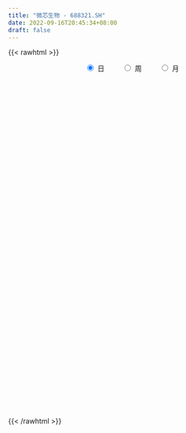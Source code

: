 ```yaml
---
title: "微芯生物 - 688321.SH"
date: 2022-09-16T20:45:34+08:00
draft: false
---
```

{{< rawhtml >}}
    <div style="text-align: center">
        <label style="padding: 1rem;"><input style="margin-right: .5rem" type="radio" name="period" value="D" checked onclick="period_change(this)">日</label>
        <label style="padding: 1rem;"><input style="margin-right: .5rem" type="radio" name="period" value="W" onclick="period_change(this)">周</label>
        <label style="padding: 1rem;"><input style="margin-right: .5rem" type="radio" name="period" value="M" onclick="period_change(this)">月</label>
    </div>
    <div id="chart" style="height: 700px;"></div> 
    <script type="text/javascript">
        const D_v = [37737.52,35142.45,75189.32,47824.73,39263.77,34381.59,24329.96,30877.88,19678.57,25408.92,20746.71,46676.56,45336.86,27164.24,36650.03,58307.64,49378.04,38213.57,32304.53,50487.71,32519.54,29333.0,18103.39,27048.58,23025.45,37144.09,40769.42,51865.02,43739.43,30828.81,24966.93,19982.54,26697.05,17510.74,17939.61,27834.41,21286.23,21507.97,23720.52,30908.76,26227.57,27747.07,35239.26,17135.0,18938.33,22638.42,27376.9,31116.25,18102.84,18566.16,16928.57,25388.71,20671.92,14403.06,13965.92,25980.58,25229.7,14902.32,25367.09,10787.82,20049.4,23592.69,16490.25,16543.99,15036.89,12116.61,22779.39,94225.87,42655.96,29349.34,61965.21,27150.41,19718.81,15941.03,23032.55,26032.39,27982.43,22923.88,22233.47,32323.79,23765.07,20018.78,20082.15,17809.24,22101.4,30529.05,66858.25,31857.93,29778.25,26042.19,35697.83,23675.08,27210.37,33188.68,23419.16,18765.26,28681.83,20227.73,20967.39,25415.37,44202.69,24477.81,27625.74,29958.87,44482.11,27341.88,18786.48,24293.88,34011.27,20061.66,15575.26,17304.95,28699.39,26978.54,22146.75,29535.56,28415.89,25569.27,30535.02,19543.28,13906.34,18462.78,10831.0,60507.1,30326.5,37628.64,39814.21,19726.78,16895.96,20883.06,16683.98,28286.36,23548.49,19058.42,17871.05,24148.08,20948.25,23746.0,21576.68,32247.57,18053.08,34193.62,13327.11,19102.76,17552.9,16410.75,11848.3,20058.56,32094.65,28857.02,11877.27,10750.38,20720.96,22327.92,22849.95,25785.51,17880.08,22167.18,19173.48,26732.27,21472.97,16163.91,18676.4,27402.53,16171.85,36056.5,29245.68,16584.01,23091.34,19469.43,17755.19,20549.92,26167.07,26551.79,45334.26,52165.77,36645.05,17936.81,54563.62,34405.16,27782.51,47844.15,64368.44,150708.21,84060.13,63785.47,68997.16,64167.37,40760.97,41802.7,45341.3,38170.8,61561.77,56935.33,51200.87,61903.22,38515.7,75505.87,40600.65,79520.01,64587.42,61189.9,74965.46,53915.69,58767.09,64365.35,107371.14,42396.45,50797.71,27695.51,31298.76,24213.23,22266.54,38687.15,29095.01,31512.64,14501.56,28084.39,24990.95,29988.07,59223.51,33925.37,34251.3,23520.34,26464.45,29755.66,64753.93,38825.33,28200.21,23122.25,22857.6,20325.01,18655.27,21388.83,26853.54,24863.93,23861.36,15286.35,16907.23,28037.45,14523.69,15763.44,21580.03,39989.66,15586.72,25315.59,16177.87,19679.13,16541.66,17648.35,29866.92,20920.09,16794.01,14627.49,16121.24,23894.27,17910.77,14135.6,11681.6,20097.51,23367.2,14252.01,14503.21,21650.44,14092.09,17730.26,11727.23,25646.14,30543.07,21364.96,18067.33,14080.69,20198.19,24131.06,66816.55,40055.75,27323.27,17048.71,19910.11,16727.44,25532.14,15976.73,15260.36,16916.22,20716.01,15927.28,20087.99,12767.97,16847.91,15341.42,31908.64,17829.73,16851.65,26855.14,19990.47,13607.24,17787.78,14819.21,24127.66,19516.64,20471.19,28459.19,19621.07,24427.44,18618.45,18074.34,34096.54,19983.06,18683.81,15736.5,13951.53,18707.13,35427.92,29475.34,16308.6,29107.24,18675.51,21544.92,20302.86,15426.49,11804.44,27640.31,19066.56,16549.58,17747.88,18017.74,10748.01,23133.47,21990.01,22976.62,17963.31,18719.21,17293.79,15483.2,21438.67,15571.3,37526.67,21289.44,21376.59,24684.69,26217.26,28688.29,16665.13,22384.97,23351.61,29482.12,21004.11,13950.67,10407.21,8916.25,11186.17,12071.2,15960.35,13609.14,14846.03,10865.01,15768.11,10707.86,12632.37,16031.99,21814.03,17261.38,23264.54,16840.35,23117.58,26668.15,27498.79,38924.58,33073.92,46717.5,38503.07,67384.25,41552.4,41280.21,44567.84,64022.39,25780.43,21748.32,31304.57,20204.54,19724.7,27232.28,20644.94,12756.41,47530.31,25304.8,31407.78,27547.9,37376.89,23201.99,25466.85,22281.59,16850.53,15058.17,18690.62,26881.4,12326.68,13665.18,19726.32,18966.56,24345.63,27856.88,29439.17,19699.34,22030.2,31138.91,23324.85,22955.96,23262.5,38177.87,25984.24,15085.27,18107.77,22967.24,18259.66,15923.75,21927.57,25352.18,30556.18,16697.76,16475.81,12810.03,16558.79,33162.41,58384.46,50545.37,58111.79,30125.35,58402.29,31015.83,29703.93,25029.6,29767.02,24454.58,22172.5,42129.07,30212.39,22256.16,26309.66,30409.32,20609.81,23730.94,20592.4,25514.99,20072.47,30030.73,61870.6,34520.81,21786.52,28694.22,22017.53,20887.01,20463.93,14646.87,13293.19,15538.69,16547.71,21996.08,17959.38,12397.51,18108.09,12961.96,8863.27,13895.72,16360.75,13700.27,14458.33,27737.45,23152.8,17784.33,46120.22,23818.36,22993.1,25306.28,66011.28,50905.22,31208.71,23567.61,17189.31,13071.0,25618.13,19102.1,47903.07,27447.83,29650.61,21719.98,19475.16,13999.88,43630.53,32522.46,27745.33,23163.15,13557.46,14921.81,16017.07,11956.63,18570.1,15405.26,20946.42,16683.91]
const D_histogram = [0.0,0.014039886,0.152259855,0.1641623395,0.1112096041,0.0884141743,0.0874287497,0.0036011312,-0.0530975283,-0.1407531555,-0.2294944431,-0.108248295,-0.0095522741,0.057732371,0.1361317566,0.2962114523,0.3299413834,0.267917662,0.2340338232,0.2534918925,0.1892758814,0.1042674379,0.0059781006,-0.0118954398,-0.0281796219,0.0059516704,0.0711559748,0.0648257455,-0.0148748023,-0.1203960912,-0.194175655,-0.2163083126,-0.2631287,-0.3076906897,-0.35673433,-0.4556189182,-0.4550762612,-0.3682314104,-0.2992921934,-0.2751401197,-0.3020349336,-0.356273972,-0.2280762921,-0.1480845901,-0.0759980015,-0.065440529,0.0031502465,0.0655835753,0.0575557122,0.0273517974,0.0224217835,0.0399220633,0.0066551686,-0.0088396225,-0.0308699161,-0.0602385492,-0.1027406895,-0.132505336,-0.2002872975,-0.2125831946,-0.1513199884,-0.0512852275,0.0341003329,0.0770323357,0.1202852578,0.1267362432,0.1618239432,-0.1625954669,-0.3484398647,-0.438806224,-0.3416997786,-0.2673323125,-0.1843411169,-0.1809235528,-0.1882192173,-0.2301362342,-0.2265755174,-0.1973713684,-0.2004005647,-0.2868351123,-0.3259115787,-0.3382572357,-0.2947779812,-0.2651412206,-0.180674124,-0.1054234986,0.0860667383,0.1538317354,0.1529087149,0.2069124545,0.1535563321,0.0966211156,0.0427597177,0.0886392944,0.1523078134,0.1825980427,0.2473992623,0.2858362541,0.3101876625,0.3058580327,0.3839134466,0.3835567787,0.4014823309,0.4098667788,0.2398660124,0.2025472237,0.1630935717,0.0614570207,-0.1154481652,-0.2317142792,-0.2574012941,-0.230125449,-0.0703651194,0.087000021,0.2056983231,0.3036806372,0.2922289442,0.2772144206,0.1797117857,0.1251917565,0.1225212668,0.0743522549,0.0727734228,0.2624101786,0.3686286576,0.4276410289,0.3630144141,0.2477044408,0.2031101403,0.1077109823,0.0707394797,0.1213057784,0.1446779227,0.121370569,0.0563488828,0.0750370735,0.0805864623,0.0774261236,0.1000665522,0.1700104898,0.2093897411,0.1064546877,0.0630629225,0.0055158341,-0.0444976855,-0.0653680938,-0.0858744154,-0.0761638852,-0.1531486123,-0.2590276946,-0.3085915659,-0.3189184145,-0.2855150817,-0.2277173594,-0.1507587782,-0.1401478949,-0.1075416139,-0.0447442641,-0.0479003064,-0.0321314338,-0.0722627345,-0.0896413629,-0.0846237867,-0.1077585166,-0.0998551309,-0.0197157133,0.0479369075,0.0670930808,0.1134077542,0.1204516408,0.1303173451,0.1111432122,0.1332315443,0.1356866337,0.1687940411,0.1673011592,0.0697899424,0.0242626023,0.0902302648,0.1203087857,0.1068964151,0.1368836865,0.1526220933,0.3426897462,0.4449312953,0.4289536638,0.4657355928,0.3692232978,0.2278441034,0.1430927837,0.0117975394,-0.0435355081,0.0085406745,0.0951951943,0.136221893,0.0976873685,0.0621369358,0.1412215988,0.1287837148,0.2424964569,0.3209124073,0.4093771394,0.4781480802,0.4277721893,0.4058532663,0.2947809486,-0.0386897763,-0.2138267018,-0.4198154318,-0.4974547373,-0.4843379162,-0.4771001019,-0.4498647865,-0.3773126273,-0.3775792827,-0.4009147966,-0.3765837681,-0.277482895,-0.2279777596,-0.2218446316,-0.3524784993,-0.4348248828,-0.4343727482,-0.4084993802,-0.403493816,-0.3617709417,-0.1688471441,-0.0880786657,-0.0548368177,-0.0791665915,-0.0500569228,-0.0022660434,0.0055941439,0.0167197013,0.0567121973,0.0404582398,0.0152370071,-0.0041065032,-0.0276770656,-0.0940798543,-0.1230069012,-0.1368589442,-0.1255461278,-0.2161918581,-0.265304954,-0.329241114,-0.3217848406,-0.2558369211,-0.1899249276,-0.1104651976,0.0284555444,0.1149731995,0.1536373432,0.1599308241,0.1675767537,0.2218745129,0.2446247625,0.2050081845,0.1770503996,0.173416596,0.1995018938,0.2111217537,0.2138609892,0.2065739339,0.1622812908,0.1024898735,0.0314176582,0.0622281183,0.1270599277,0.1552824597,0.1631928504,0.1326964703,0.1438795393,0.1030529408,0.2204332945,0.184621011,0.0989194653,0.0187624645,-0.0639709503,-0.1266056172,-0.234335763,-0.278633721,-0.288512674,-0.278833895,-0.2848483392,-0.2422985802,-0.2405492542,-0.2217966332,-0.2279639155,-0.2087025071,-0.1268118564,-0.0530662347,0.0003421424,0.0573482926,0.1102995091,0.1149241518,0.1104522732,0.1232359104,0.0980207038,0.057106915,0.0466587673,0.0761689102,0.0556132472,0.0020754086,-0.0310426089,-0.0246661355,0.0329900922,0.0673593663,0.062841427,0.0314906386,0.0097821157,0.0092727653,-0.0245306825,-0.0748215761,-0.0943490177,-0.1444099535,-0.158324791,-0.1855079064,-0.1840598124,-0.1477300404,-0.1147174039,-0.0941874696,-0.0638358693,-0.0147339393,0.0308163787,0.0538136096,0.0658140339,0.0969462061,0.1043934655,0.0880708526,0.0913280332,0.1000967807,0.0822761333,0.0651290246,0.0670234604,0.0595408688,0.0962152601,0.1137522018,0.0823776894,0.0198888436,0.0030317082,0.0079942942,-0.0042777874,-0.1268928842,-0.2723849931,-0.448218925,-0.5243414083,-0.525761198,-0.4612170967,-0.3691475874,-0.2848705885,-0.2443461611,-0.2213252615,-0.1812596339,-0.1117762275,-0.0776579562,-0.0105196835,0.0629703608,0.0745424469,0.1211956977,0.1156394894,0.1284412346,0.1792271526,0.1805506074,0.1931488942,0.1676791908,0.1186640211,-0.0168384837,-0.168137276,-0.290389845,-0.3261013078,-0.246881103,-0.209618676,-0.290113072,-0.3036026637,-0.1613767352,-0.0607418075,0.0195366831,0.0866323541,0.1449414536,0.1522366321,0.1727765877,0.1293099749,0.1051450506,0.203871551,0.2437959105,0.2984606804,0.3371205785,0.3291305895,0.2896555183,0.2401516688,0.2585236548,0.2132256133,0.1847922369,0.1067336942,0.1290550764,0.1222073019,0.0792883557,-0.0301188522,-0.1134925269,-0.2531390024,-0.3678282409,-0.358554127,-0.365063098,-0.276906722,-0.2418961453,-0.2319076586,-0.1865434505,-0.1375519146,-0.0559945401,0.0252341291,0.0719468154,0.0861165186,0.0846934238,0.096352992,0.0930455156,0.1186088978,0.1466176805,0.0869265553,0.0524171842,0.0494207039,0.0394169147,0.0318374225,0.0892816855,0.1880958241,0.3085074438,0.4099135536,0.4382740355,0.4879265679,0.4495685684,0.4470163104,0.4200726327,0.3687232376,0.3147772398,0.2696105354,0.2840302227,0.268662046,0.2348167034,0.1663785528,0.1681732837,0.1713915822,0.1564356782,0.1292396476,0.0872065439,0.0538329498,0.0460208936,0.1138853716,0.0913482052,0.071196348,0.0100376678,-0.0296059454,-0.063829496,-0.143770452,-0.2089190981,-0.2200615376,-0.251151454,-0.2472313115,-0.2025024299,-0.1391840524,-0.1061449391,-0.1063378541,-0.1156203025,-0.1151717085,-0.0822196599,-0.041284084,-0.0446214748,-0.0486282319,-0.1210185605,-0.1441313646,-0.1131198492,0.0097983164,0.0900439184,0.1174333432,0.1616823945,0.2674174555,0.3334244909,0.3237237353,0.2912303895,0.2505960849,0.1974836703,0.1101664046,0.0880612111,-0.0396310408,-0.1865139213,-0.2951805115,-0.352464784,-0.3877772265,-0.403392309,-0.4227924328,-0.4317353281,-0.428841962,-0.4260004102,-0.3872696373,-0.3393172173,-0.3185958753,-0.27126836,-0.2231672078,-0.1753177004,-0.1731306962,-0.176309752]
const D_fast = [0.0,0.0175498575,0.1938347903,0.2467778597,0.2216275253,0.2209356391,0.2418074019,0.1588800662,0.0889070246,-0.0339368914,-0.1800517898,-0.0858677155,0.0104402369,0.0921579748,0.2045902995,0.4387228583,0.5549381353,0.5598938294,0.5845184463,0.6673494888,0.650452448,0.591510864,0.4947160519,0.4738686515,0.4505395639,0.4861587738,0.5691520719,0.579028279,0.4956090307,0.3599887189,0.2376652414,0.1614555056,0.0488529433,-0.0726317189,-0.2108589417,-0.4236482594,-0.5368746677,-0.5420876695,-0.5479715009,-0.5926044571,-0.6950080045,-0.8383155358,-0.7671369289,-0.7241663745,-0.6710792862,-0.676881946,-0.6075036089,-0.5286743862,-0.5223133213,-0.5456792868,-0.5450038547,-0.5175230592,-0.5491261617,-0.5668308585,-0.596578631,-0.6410069015,-0.7091942142,-0.7720851947,-0.8899389806,-0.9553806763,-0.9319474672,-0.8447340132,-0.7508233696,-0.6886332828,-0.6153090463,-0.5771740001,-0.5016303143,-0.8666985911,-1.1396529551,-1.3397208704,-1.3280393696,-1.3205049816,-1.2835990653,-1.3254123893,-1.3797628582,-1.4792139337,-1.5322970961,-1.5524357893,-1.6055651268,-1.7637084524,-1.8842628135,-1.9811727795,-2.0113880202,-2.0480365648,-2.0087379992,-1.9598432485,-1.7468363269,-1.6406133961,-1.6033092378,-1.4975773845,-1.5125444239,-1.5453243616,-1.58849583,-1.5204564297,-1.4187109574,-1.3427712174,-1.2161201822,-1.1062241269,-1.0043258029,-0.9321909245,-0.7581571489,-0.6626246221,-0.5443284872,-0.4334773447,-0.5435116079,-0.5301935908,-0.5288738498,-0.6151461456,-0.8209133728,-0.9951080566,-1.0851453951,-1.1154009122,-0.9732318625,-0.7941167169,-0.6239938339,-0.4500913606,-0.3884858175,-0.334196736,-0.3867714244,-0.4099935145,-0.3820336875,-0.4116146357,-0.3950001121,-0.1397608117,0.0586148318,0.2245374604,0.250664449,0.197280586,0.2034638205,0.1349924081,0.1157057754,0.1965985187,0.2561401437,0.2631754322,0.2122409667,0.2496884258,0.2753844302,0.2915806224,0.339237689,0.4516842491,0.5434109357,0.4670895541,0.4394635196,0.3832953897,0.3221574487,0.2849450169,0.2429700915,0.2336396504,0.1183677703,-0.0522682358,-0.1789799985,-0.2690364508,-0.3070118883,-0.3061435059,-0.2668746193,-0.2913007096,-0.2855798322,-0.2339685483,-0.2490996673,-0.2413636531,-0.2995606374,-0.3393496065,-0.3554879771,-0.405562336,-0.4226227331,-0.3474122438,-0.2677753962,-0.2318459526,-0.1571793407,-0.1200225439,-0.0775775033,-0.0689658332,-0.013569615,0.0228071328,0.0981130505,0.1384454584,0.0583817272,0.0189200377,0.1074452663,0.1676009837,0.1809127169,0.2451209099,0.29901484,0.5747549295,0.7882293024,0.8794900868,1.0327059141,1.0284994435,0.944081275,0.8951031512,0.7667572917,0.7005403672,0.7547517185,0.8652050368,0.9402872088,0.9261745264,0.9061583276,1.0205483904,1.0403064351,1.2146432914,1.3732873436,1.5640963606,1.7524043214,1.8089714779,1.8885158714,1.8511387909,1.5079956219,1.2794020209,0.968459433,0.7664564432,0.6584887852,0.5464515741,0.4612206928,0.4394446952,0.3447832191,0.221219006,0.1514040926,0.1811342419,0.1736449374,0.1243169075,-0.094436585,-0.2854891892,-0.3936302417,-0.4698817188,-0.5657496086,-0.6144694697,-0.4637574581,-0.4050086461,-0.3854760026,-0.4295974243,-0.4130019863,-0.3657776176,-0.3565188944,-0.3412134116,-0.2870428663,-0.2931822639,-0.3145942448,-0.3349643809,-0.3654542097,-0.455376962,-0.5150557342,-0.5631225132,-0.5831962288,-0.7278899236,-0.8433292579,-0.9895756965,-1.0625656333,-1.060576944,-1.0421461825,-0.9903027518,-0.8442681238,-0.7290071688,-0.6519336893,-0.6056575023,-0.5561173843,-0.4463509969,-0.3624445567,-0.3508090886,-0.3345042735,-0.2947839282,-0.218823157,-0.1544228586,-0.0982183758,-0.0538619477,-0.0575842681,-0.0917532169,-0.1549710177,-0.108603528,-0.0120067367,0.0550364102,0.1037450135,0.106422751,0.1535757049,0.1385123416,0.3110010189,0.3213439881,0.2603723088,0.1849059241,0.0861797717,-0.0081062996,-0.1744203861,-0.2883767743,-0.3703838959,-0.4304135906,-0.5076401196,-0.5256650056,-0.5840529932,-0.6207495306,-0.6839077917,-0.71682201,-0.6666343234,-0.6061552604,-0.5526613477,-0.4813181244,-0.4007920306,-0.36743635,-0.3442951603,-0.3007025454,-0.301412576,-0.3280496362,-0.326833092,-0.2782807216,-0.2849330727,-0.3379520593,-0.378830729,-0.3786207895,-0.3127170387,-0.261507923,-0.2503155056,-0.2737936344,-0.2930566283,-0.2912477873,-0.3311839058,-0.4001801934,-0.4432948895,-0.5294583136,-0.5829543489,-0.6565144409,-0.7010813,-0.701684038,-0.6973507526,-0.7003676856,-0.6859750527,-0.6405566075,-0.5873021948,-0.5508515615,-0.5223976288,-0.4670289051,-0.4334832793,-0.427788179,-0.4016989901,-0.3679060474,-0.3651576615,-0.3660225141,-0.3473722132,-0.3399695876,-0.2792413813,-0.2332663891,-0.2440464792,-0.301563114,-0.3176623224,-0.3107011629,-0.3240426913,-0.4783810091,-0.6919693663,-0.9798580294,-1.1870658649,-1.319925954,-1.3706861269,-1.3709035145,-1.3578441628,-1.3784062756,-1.4107166914,-1.4159659722,-1.3744266227,-1.3597228404,-1.2952144886,-1.2059818541,-1.1757741563,-1.0988219811,-1.075468317,-1.0305562631,-0.934963557,-0.8885024503,-0.82761694,-0.8111668457,-0.8305160101,-0.9702281359,-1.1635612471,-1.3584112773,-1.4756480671,-1.4581481381,-1.4732903801,-1.6263130441,-1.7157033017,-1.613821557,-1.5283720812,-1.4432094198,-1.3544556603,-1.2599111973,-1.2145568608,-1.1508227584,-1.1619618774,-1.159840539,-1.0101461509,-0.9092728138,-0.7799928738,-0.657052831,-0.5827601726,-0.5498213643,-0.5392872966,-0.4562843969,-0.448276035,-0.4305113522,-0.4818864714,-0.4273013201,-0.4035972691,-0.4266941264,-0.5436310473,-0.6553778538,-0.8583090799,-1.0649553786,-1.1453197964,-1.243094542,-1.2241648465,-1.2496283061,-1.297616734,-1.2988883885,-1.2842848313,-1.2167260919,-1.1291888904,-1.0644895002,-1.0287906674,-1.0090404062,-0.9732925901,-0.9533386875,-0.8981230808,-0.8334598781,-0.8714193645,-0.8928244394,-0.8834657439,-0.8836153044,-0.8832354409,-0.8034707565,-0.6576326619,-0.4600941813,-0.256209683,-0.1182806923,0.0533534821,0.1273876247,0.2365894443,0.3146639248,0.3554953391,0.3802436513,0.4024795807,0.4879068237,0.5397041585,0.5645629917,0.5377194793,0.5815575311,0.6276237252,0.6517767408,0.656890622,0.6366591544,0.6167437976,0.6204369649,0.7167727858,0.7170726707,0.7147199005,0.6560706372,0.6090255377,0.5588446131,0.4429610441,0.3255826235,0.2594247996,0.1655470197,0.1076593343,0.1017626084,0.1302849728,0.1367878513,0.1100104729,0.0718229488,0.0434786156,0.0558757493,0.0864903042,0.0719975447,0.0558337296,-0.0468112391,-0.1059568843,-0.1032253313,0.0221424134,0.1248989951,0.1816467557,0.2663164056,0.4389058305,0.5882689886,0.6594991668,0.6998134184,0.721828135,0.718086638,0.6583109734,0.6582210827,0.5206210706,0.3271097098,0.1446479917,-0.0007524768,-0.1330092259,-0.2494723857,-0.3745706176,-0.491447345,-0.5957644694,-0.6994230201,-0.7575096566,-0.7943865409,-0.8533141677,-0.8738037424,-0.8814943921,-0.8774743098,-0.9185699797,-0.9658264734]
const D_slow = [0.0,0.0035099715,0.0415749353,0.0826155201,0.1104179212,0.1325214648,0.1543786522,0.155278935,0.1420045529,0.106816264,0.0494426533,0.0223805795,0.019992511,0.0344256037,0.0684585429,0.142511406,0.2249967518,0.2919761673,0.3504846231,0.4138575963,0.4611765666,0.4872434261,0.4887379513,0.4857640913,0.4787191858,0.4802071034,0.4979960971,0.5142025335,0.5104838329,0.4803848101,0.4318408964,0.3777638182,0.3119816432,0.2350589708,0.1458753883,0.0319706588,-0.0817984065,-0.1738562591,-0.2486793075,-0.3174643374,-0.3929730708,-0.4820415638,-0.5390606368,-0.5760817844,-0.5950812847,-0.611441417,-0.6106538554,-0.5942579615,-0.5798690335,-0.5730310842,-0.5674256383,-0.5574451225,-0.5557813303,-0.5579912359,-0.565708715,-0.5807683523,-0.6064535247,-0.6395798587,-0.689651683,-0.7427974817,-0.7806274788,-0.7934487857,-0.7849237025,-0.7656656185,-0.7355943041,-0.7039102433,-0.6634542575,-0.7041031242,-0.7912130904,-0.9009146464,-0.986339591,-1.0531726691,-1.0992579484,-1.1444888366,-1.1915436409,-1.2490776994,-1.3057215788,-1.3550644209,-1.4051645621,-1.4768733401,-1.5583512348,-1.6429155437,-1.716610039,-1.7828953442,-1.8280638752,-1.8544197499,-1.8329030653,-1.7944451314,-1.7562179527,-1.7044898391,-1.666100756,-1.6419454771,-1.6312555477,-1.6090957241,-1.5710187708,-1.5253692601,-1.4635194445,-1.392060381,-1.3145134654,-1.2380489572,-1.1420705956,-1.0461814009,-0.9458108181,-0.8433441234,-0.7833776203,-0.7327408144,-0.6919674215,-0.6766031663,-0.7054652076,-0.7633937774,-0.8277441009,-0.8852754632,-0.9028667431,-0.8811167378,-0.829692157,-0.7537719977,-0.6807147617,-0.6114111565,-0.5664832101,-0.535185271,-0.5045549543,-0.4859668906,-0.4677735349,-0.4021709902,-0.3100138258,-0.2031035686,-0.1123499651,-0.0504238549,0.0003536802,0.0272814258,0.0449662957,0.0752927403,0.111462221,0.1418048632,0.1558920839,0.1746513523,0.1947979679,0.2141544988,0.2391711368,0.2816737593,0.3340211946,0.3606348665,0.3764005971,0.3777795556,0.3666551342,0.3503131108,0.3288445069,0.3098035356,0.2715163825,0.2067594589,0.1296115674,0.0498819638,-0.0214968066,-0.0784261465,-0.116115841,-0.1511528148,-0.1780382182,-0.1892242843,-0.2011993609,-0.2092322193,-0.2272979029,-0.2497082437,-0.2708641903,-0.2978038195,-0.3227676022,-0.3276965305,-0.3157123037,-0.2989390334,-0.2705870949,-0.2404741847,-0.2078948484,-0.1801090454,-0.1468011593,-0.1128795009,-0.0706809906,-0.0288557008,-0.0114082152,-0.0053425646,0.0172150016,0.047292198,0.0740163018,0.1082372234,0.1463927467,0.2320651833,0.3432980071,0.450536423,0.5669703212,0.6592761457,0.7162371716,0.7520103675,0.7549597523,0.7440758753,0.7462110439,0.7700098425,0.8040653158,0.8284871579,0.8440213918,0.8793267915,0.9115227203,0.9721468345,1.0523749363,1.1547192212,1.2742562412,1.3811992885,1.4826626051,1.5563578423,1.5466853982,1.4932287227,1.3882748648,1.2639111805,1.1428267014,1.0235516759,0.9110854793,0.8167573225,0.7223625018,0.6221338027,0.5279878606,0.4586171369,0.401622697,0.3461615391,0.2580419143,0.1493356936,0.0407425065,-0.0613823385,-0.1622557925,-0.252698528,-0.294910314,-0.3169299804,-0.3306391849,-0.3504308327,-0.3629450634,-0.3635115743,-0.3621130383,-0.357933113,-0.3437550636,-0.3336405037,-0.3298312519,-0.3308578777,-0.3377771441,-0.3612971077,-0.392048833,-0.426263569,-0.457650101,-0.5116980655,-0.578024304,-0.6603345825,-0.7407807926,-0.8047400229,-0.8522212548,-0.8798375542,-0.8727236681,-0.8439803683,-0.8055710325,-0.7655883264,-0.723694138,-0.6682255098,-0.6070693192,-0.5558172731,-0.5115546732,-0.4682005242,-0.4183250507,-0.3655446123,-0.312079365,-0.2604358815,-0.2198655588,-0.1942430905,-0.1863886759,-0.1708316463,-0.1390666644,-0.1002460495,-0.0594478369,-0.0262737193,0.0096961655,0.0354594007,0.0905677244,0.1367229771,0.1614528434,0.1661434596,0.150150722,0.1184993177,0.0599153769,-0.0097430533,-0.0818712218,-0.1515796956,-0.2227917804,-0.2833664254,-0.343503739,-0.3989528973,-0.4559438762,-0.5081195029,-0.539822467,-0.5530890257,-0.5530034901,-0.538666417,-0.5110915397,-0.4823605017,-0.4547474334,-0.4239384558,-0.3994332799,-0.3851565511,-0.3734918593,-0.3544496318,-0.34054632,-0.3400274678,-0.3477881201,-0.3539546539,-0.3457071309,-0.3288672893,-0.3131569326,-0.305284273,-0.302838744,-0.3005205527,-0.3066532233,-0.3253586173,-0.3489458718,-0.3850483601,-0.4246295579,-0.4710065345,-0.5170214876,-0.5539539977,-0.5826333487,-0.606180216,-0.6221391834,-0.6258226682,-0.6181185735,-0.6046651711,-0.5882116626,-0.5639751111,-0.5378767448,-0.5158590316,-0.4930270233,-0.4680028281,-0.4474337948,-0.4311515387,-0.4143956736,-0.3995104564,-0.3754566414,-0.3470185909,-0.3264241686,-0.3214519577,-0.3206940306,-0.3186954571,-0.3197649039,-0.351488125,-0.4195843732,-0.5316391045,-0.6627244565,-0.794164756,-0.9094690302,-1.0017559271,-1.0729735742,-1.1340601145,-1.1893914299,-1.2347063383,-1.2626503952,-1.2820648843,-1.2846948051,-1.2689522149,-1.2503166032,-1.2200176788,-1.1911078064,-1.1589974978,-1.1141907096,-1.0690530577,-1.0207658342,-0.9788460365,-0.9491800312,-0.9533896521,-0.9954239711,-1.0680214324,-1.1495467593,-1.2112670351,-1.2636717041,-1.3361999721,-1.412100638,-1.4524448218,-1.4676302737,-1.4627461029,-1.4410880144,-1.404852651,-1.3667934929,-1.323599346,-1.2912718523,-1.2649855896,-1.2140177019,-1.1530687243,-1.0784535542,-0.9941734095,-0.9118907622,-0.8394768826,-0.7794389654,-0.7148080517,-0.6615016483,-0.6153035891,-0.5886201656,-0.5563563965,-0.525804571,-0.5059824821,-0.5135121951,-0.5418853269,-0.6051700775,-0.6971271377,-0.7867656695,-0.878031444,-0.9472581245,-1.0077321608,-1.0657090754,-1.1123449381,-1.1467329167,-1.1607315518,-1.1544230195,-1.1364363156,-1.114907186,-1.09373383,-1.069645582,-1.0463842031,-1.0167319787,-0.9800775586,-0.9583459197,-0.9452416237,-0.9328864477,-0.923032219,-0.9150728634,-0.892752442,-0.845728486,-0.7686016251,-0.6661232367,-0.5565547278,-0.4345730858,-0.3221809437,-0.2104268661,-0.1054087079,-0.0132278985,0.0654664114,0.1328690453,0.203876601,0.2710421125,0.3297462883,0.3713409265,0.4133842474,0.456232143,0.4953410625,0.5276509744,0.5494526104,0.5629108479,0.5744160713,0.6028874142,0.6257244655,0.6435235525,0.6460329694,0.6386314831,0.6226741091,0.5867314961,0.5345017216,0.4794863372,0.4166984737,0.3548906458,0.3042650383,0.2694690252,0.2429327904,0.2163483269,0.1874432513,0.1586503242,0.1380954092,0.1277743882,0.1166190195,0.1044619615,0.0742073214,0.0381744802,0.0098945179,0.012344097,0.0348550766,0.0642134124,0.1046340111,0.171488375,0.2548444977,0.3357754315,0.4085830289,0.4712320501,0.5206029677,0.5481445688,0.5701598716,0.5602521114,0.5136236311,0.4398285032,0.3517123072,0.2547680006,0.1539199233,0.0482218151,-0.0597120169,-0.1669225074,-0.2734226099,-0.3702400193,-0.4550693236,-0.5347182924,-0.6025353824,-0.6583271843,-0.7021566094,-0.7454392835,-0.7895167215]
const D_data = [['2020-08-27', 47.23, 47.39, 46.51, 47.65],['2020-08-28', 47.36, 47.61, 46.6, 47.67],['2020-08-31', 47.93, 49.65, 47.53, 50.72],['2020-09-01', 49.73, 48.61, 48.56, 49.74],['2020-09-02', 48.81, 47.81, 47.62, 48.97],['2020-09-03', 47.8, 48.08, 47.65, 49.16],['2020-09-04', 47.52, 48.38, 47.28, 48.45],['2020-09-07', 48.38, 47.17, 46.91, 48.88],['2020-09-08', 47.25, 47.13, 46.51, 47.4],['2020-09-09', 46.87, 46.29, 45.6, 46.97],['2020-09-10', 46.6, 45.66, 45.62, 47.2],['2020-09-11', 46.0, 48.25, 45.89, 48.33],['2020-09-14', 49.16, 48.52, 48.01, 49.45],['2020-09-15', 48.98, 48.6, 48.0, 49.02],['2020-09-16', 48.59, 49.22, 48.27, 49.75],['2020-09-17', 49.0, 51.08, 48.8, 51.6],['2020-09-18', 51.02, 50.3, 49.56, 51.02],['2020-09-21', 50.4, 49.3, 48.91, 50.6],['2020-09-22', 48.9, 49.64, 48.82, 50.45],['2020-09-23', 49.7, 50.52, 49.25, 51.16],['2020-09-24', 50.18, 49.59, 49.52, 50.7],['2020-09-25', 49.68, 49.11, 48.8, 50.39],['2020-09-28', 49.28, 48.56, 48.21, 49.59],['2020-09-29', 48.65, 49.32, 48.28, 50.0],['2020-09-30', 49.74, 49.3, 49.03, 49.99],['2020-10-09', 49.8, 50.04, 49.51, 50.5],['2020-10-12', 50.65, 50.8, 50.0, 50.96],['2020-10-13', 50.88, 50.19, 50.06, 51.36],['2020-10-14', 50.39, 49.13, 48.89, 50.47],['2020-10-15', 48.9, 48.32, 48.31, 49.21],['2020-10-16', 48.32, 48.17, 47.53, 48.82],['2020-10-19', 48.05, 48.45, 48.05, 48.89],['2020-10-20', 48.3, 47.81, 46.83, 48.43],['2020-10-21', 47.98, 47.4, 47.39, 48.26],['2020-10-22', 47.39, 46.85, 46.39, 47.39],['2020-10-23', 46.8, 45.51, 45.31, 47.21],['2020-10-26', 45.28, 46.12, 44.55, 46.28],['2020-10-27', 45.95, 47.09, 45.75, 47.3],['2020-10-28', 47.9, 46.99, 46.29, 47.92],['2020-10-29', 46.34, 46.41, 46.1, 47.4],['2020-10-30', 46.54, 45.48, 45.4, 47.16],['2020-11-02', 45.26, 44.59, 44.2, 45.89],['2020-11-03', 44.6, 46.77, 44.6, 47.09],['2020-11-04', 46.91, 46.5, 46.03, 47.49],['2020-11-05', 47.0, 46.64, 46.37, 47.2],['2020-11-06', 46.88, 45.95, 45.58, 46.88],['2020-11-09', 45.95, 46.78, 45.88, 47.08],['2020-11-10', 46.98, 47.0, 46.75, 47.77],['2020-11-11', 47.1, 46.23, 46.12, 47.1],['2020-11-12', 46.49, 45.8, 45.64, 46.5],['2020-11-13', 45.4, 45.96, 45.28, 46.2],['2020-11-16', 47.2, 46.22, 45.97, 47.28],['2020-11-17', 46.7, 45.48, 45.23, 46.7],['2020-11-18', 45.28, 45.49, 45.26, 45.75],['2020-11-19', 45.49, 45.21, 45.0, 45.64],['2020-11-20', 45.2, 44.86, 44.36, 45.48],['2020-11-23', 44.84, 44.35, 43.99, 45.04],['2020-11-24', 44.39, 44.13, 44.01, 44.5],['2020-11-25', 44.26, 43.16, 43.13, 44.26],['2020-11-26', 43.16, 43.37, 43.08, 43.48],['2020-11-27', 43.5, 44.17, 43.21, 44.29],['2020-11-30', 44.35, 44.9, 44.2, 45.25],['2020-12-01', 44.9, 45.1, 44.8, 45.32],['2020-12-02', 45.26, 44.85, 44.48, 45.26],['2020-12-03', 44.81, 45.06, 44.62, 45.34],['2020-12-04', 44.89, 44.73, 44.66, 45.07],['2020-12-07', 44.72, 45.22, 44.01, 45.38],['2020-12-08', 44.5, 39.83, 39.81, 44.5],['2020-12-09', 39.56, 39.87, 38.71, 40.46],['2020-12-10', 39.8, 39.88, 39.07, 40.33],['2020-12-11', 39.7, 41.8, 39.7, 42.16],['2020-12-14', 41.95, 41.59, 40.9, 42.0],['2020-12-15', 41.77, 41.79, 41.13, 41.99],['2020-12-16', 41.67, 40.72, 40.41, 41.94],['2020-12-17', 40.83, 40.26, 39.7, 41.4],['2020-12-18', 40.16, 39.35, 39.18, 40.16],['2020-12-21', 40.0, 39.45, 39.02, 40.13],['2020-12-22', 39.4, 39.5, 39.1, 40.35],['2020-12-23', 39.6, 38.81, 38.52, 39.66],['2020-12-24', 38.9, 37.12, 36.63, 38.9],['2020-12-25', 36.9, 36.91, 36.55, 37.34],['2020-12-28', 37.01, 36.61, 36.3, 37.16],['2020-12-29', 36.3, 36.9, 36.3, 37.39],['2020-12-30', 36.76, 36.45, 36.36, 37.15],['2020-12-31', 36.6, 37.01, 36.4, 37.2],['2021-01-04', 37.1, 36.95, 36.1, 37.1],['2021-01-05', 37.32, 38.86, 37.02, 40.14],['2021-01-06', 39.18, 37.85, 37.7, 39.18],['2021-01-07', 38.0, 37.04, 36.5, 38.35],['2021-01-08', 36.71, 37.77, 36.71, 38.22],['2021-01-11', 38.2, 36.33, 36.0, 38.28],['2021-01-12', 36.0, 35.85, 35.68, 36.65],['2021-01-13', 36.11, 35.41, 34.9, 36.14],['2021-01-14', 35.31, 36.46, 35.31, 36.94],['2021-01-15', 36.97, 36.85, 36.3, 37.33],['2021-01-18', 36.5, 36.6, 36.32, 37.0],['2021-01-19', 36.78, 37.25, 36.47, 37.8],['2021-01-20', 37.28, 37.21, 36.61, 37.78],['2021-01-21', 37.55, 37.25, 36.66, 37.55],['2021-01-22', 37.11, 37.01, 36.21, 37.45],['2021-01-25', 37.2, 38.35, 36.46, 38.69],['2021-01-26', 38.46, 37.73, 37.5, 38.46],['2021-01-27', 37.73, 38.18, 37.26, 38.68],['2021-01-28', 38.19, 38.33, 38.01, 38.91],['2021-01-29', 38.03, 35.8, 35.62, 38.33],['2021-02-01', 35.95, 36.97, 35.71, 37.28],['2021-02-02', 37.15, 36.78, 36.4, 37.28],['2021-02-03', 36.82, 35.61, 35.51, 36.85],['2021-02-04', 35.36, 33.79, 33.68, 35.52],['2021-02-05', 33.64, 33.51, 33.44, 34.4],['2021-02-08', 33.62, 33.95, 33.55, 34.14],['2021-02-09', 33.88, 34.3, 33.69, 34.49],['2021-02-10', 34.46, 36.22, 34.0, 36.54],['2021-02-18', 36.6, 36.93, 36.0, 37.58],['2021-02-19', 36.98, 37.19, 36.73, 37.47],['2021-02-22', 37.31, 37.61, 36.81, 37.88],['2021-02-23', 37.42, 36.61, 36.22, 37.69],['2021-02-24', 36.65, 36.63, 36.36, 37.34],['2021-02-25', 36.61, 35.39, 35.3, 36.84],['2021-02-26', 35.1, 35.56, 35.05, 36.04],['2021-03-01', 35.4, 36.08, 35.4, 36.3],['2021-03-02', 36.05, 35.38, 35.0, 36.4],['2021-03-03', 35.3, 35.82, 35.1, 35.84],['2021-03-04', 35.65, 38.8, 35.65, 39.1],['2021-03-05', 38.68, 38.76, 38.2, 39.05],['2021-03-08', 38.7, 38.9, 38.4, 39.44],['2021-03-09', 38.5, 37.63, 37.2, 39.15],['2021-03-10', 37.98, 36.74, 36.65, 37.98],['2021-03-11', 36.9, 37.37, 36.5, 37.77],['2021-03-12', 37.37, 36.48, 36.15, 37.48],['2021-03-15', 36.1, 36.93, 36.1, 37.43],['2021-03-16', 36.7, 38.15, 36.7, 38.17],['2021-03-17', 38.54, 38.13, 37.9, 39.62],['2021-03-18', 38.5, 37.67, 37.63, 38.75],['2021-03-19', 37.6, 37.0, 37.0, 38.1],['2021-03-22', 37.9, 38.0, 37.56, 38.3],['2021-03-23', 38.0, 37.99, 37.7, 38.29],['2021-03-24', 37.99, 37.98, 37.51, 38.08],['2021-03-25', 38.08, 38.46, 37.62, 38.6],['2021-03-26', 38.39, 39.45, 38.39, 39.99],['2021-03-29', 39.22, 39.56, 38.92, 39.65],['2021-03-30', 39.4, 37.78, 37.73, 39.49],['2021-03-31', 38.37, 38.25, 37.8, 38.64],['2021-04-01', 38.24, 37.88, 37.45, 38.49],['2021-04-02', 38.0, 37.72, 37.65, 38.18],['2021-04-06', 37.99, 37.9, 37.4, 38.23],['2021-04-07', 37.9, 37.78, 37.45, 37.98],['2021-04-08', 38.04, 38.11, 37.6, 38.38],['2021-04-09', 37.9, 36.79, 36.5, 37.9],['2021-04-12', 36.91, 35.8, 35.38, 36.91],['2021-04-13', 35.64, 35.88, 35.64, 35.98],['2021-04-14', 36.0, 35.97, 35.81, 36.18],['2021-04-15', 35.6, 36.34, 35.41, 36.69],['2021-04-16', 36.49, 36.68, 36.15, 36.83],['2021-04-19', 37.04, 37.12, 36.68, 37.4],['2021-04-20', 37.3, 36.39, 36.36, 37.71],['2021-04-21', 36.5, 36.66, 36.05, 36.78],['2021-04-22', 36.7, 37.21, 36.62, 37.33],['2021-04-23', 37.21, 36.48, 36.18, 37.42],['2021-04-26', 36.57, 36.69, 36.5, 37.4],['2021-04-27', 36.7, 35.85, 35.64, 36.8],['2021-04-28', 35.86, 35.88, 35.68, 36.29],['2021-04-29', 36.3, 36.02, 35.81, 36.75],['2021-04-30', 35.2, 35.5, 33.98, 35.75],['2021-05-06', 35.5, 35.72, 35.43, 36.45],['2021-05-07', 35.81, 36.77, 35.67, 37.5],['2021-05-10', 36.9, 36.98, 36.58, 37.76],['2021-05-11', 36.7, 36.61, 36.54, 37.1],['2021-05-12', 36.5, 37.16, 36.09, 37.37],['2021-05-13', 37.0, 36.87, 36.75, 37.52],['2021-05-14', 37.11, 37.02, 36.87, 37.2],['2021-05-17', 37.03, 36.7, 36.6, 37.3],['2021-05-18', 36.88, 37.3, 36.64, 37.49],['2021-05-19', 37.68, 37.21, 37.08, 37.9],['2021-05-20', 37.2, 37.8, 36.84, 38.24],['2021-05-21', 37.85, 37.58, 37.38, 38.58],['2021-05-24', 37.5, 36.2, 35.91, 37.5],['2021-05-25', 36.24, 36.5, 36.21, 36.65],['2021-05-26', 36.66, 38.0, 36.41, 38.11],['2021-05-27', 37.89, 37.9, 37.71, 38.2],['2021-05-28', 38.03, 37.5, 37.27, 38.1],['2021-05-31', 37.52, 38.2, 37.15, 38.59],['2021-06-01', 38.98, 38.28, 38.15, 38.98],['2021-06-02', 38.28, 41.25, 38.15, 43.05],['2021-06-03', 41.26, 41.3, 40.73, 42.15],['2021-06-04', 41.44, 40.46, 40.0, 41.47],['2021-06-07', 40.55, 41.61, 40.55, 42.6],['2021-06-08', 41.61, 40.2, 39.81, 41.7],['2021-06-09', 40.25, 39.33, 39.25, 40.25],['2021-06-10', 39.3, 39.68, 38.88, 39.88],['2021-06-11', 39.8, 38.68, 38.58, 39.9],['2021-06-15', 38.79, 39.22, 38.7, 39.56],['2021-06-16', 39.4, 40.65, 39.01, 41.4],['2021-06-17', 40.71, 41.61, 40.65, 41.81],['2021-06-18', 41.98, 41.59, 40.38, 42.36],['2021-06-21', 41.28, 40.81, 40.01, 41.93],['2021-06-22', 40.78, 40.83, 40.2, 41.16],['2021-06-23', 40.89, 42.59, 40.32, 42.98],['2021-06-24', 42.9, 41.86, 41.61, 42.91],['2021-06-25', 42.6, 44.0, 42.15, 44.1],['2021-06-28', 44.74, 44.45, 43.6, 45.22],['2021-06-29', 44.43, 45.48, 44.1, 46.4],['2021-06-30', 45.55, 46.19, 45.24, 47.76],['2021-07-01', 46.0, 45.3, 45.11, 47.07],['2021-07-02', 45.28, 46.0, 44.3, 46.1],['2021-07-05', 45.82, 45.02, 44.15, 46.78],['2021-07-06', 42.5, 41.35, 41.01, 43.24],['2021-07-07', 41.78, 42.07, 41.5, 42.47],['2021-07-08', 42.0, 40.6, 40.33, 42.06],['2021-07-09', 40.42, 41.26, 40.16, 41.5],['2021-07-12', 41.24, 42.0, 41.0, 42.39],['2021-07-13', 41.93, 41.75, 41.4, 42.38],['2021-07-14', 42.01, 41.86, 41.46, 42.09],['2021-07-15', 41.51, 42.49, 41.51, 43.15],['2021-07-16', 42.5, 41.58, 41.58, 42.98],['2021-07-19', 40.97, 41.01, 40.4, 41.4],['2021-07-20', 40.92, 41.38, 40.65, 41.77],['2021-07-21', 41.0, 42.46, 40.92, 42.75],['2021-07-22', 42.31, 42.1, 41.76, 42.78],['2021-07-23', 41.86, 41.58, 41.28, 42.28],['2021-07-26', 41.0, 39.34, 38.6, 41.29],['2021-07-27', 38.99, 39.08, 38.6, 39.92],['2021-07-28', 39.16, 39.56, 39.04, 40.3],['2021-07-29', 39.94, 39.61, 39.38, 39.94],['2021-07-30', 39.45, 39.09, 38.68, 39.45],['2021-08-02', 39.06, 39.34, 38.42, 40.14],['2021-08-03', 40.0, 41.62, 40.0, 43.11],['2021-08-04', 40.95, 40.81, 40.58, 41.6],['2021-08-05', 40.7, 40.42, 40.25, 41.5],['2021-08-06', 40.28, 39.62, 39.41, 40.4],['2021-08-09', 39.98, 40.2, 39.5, 41.0],['2021-08-10', 40.1, 40.57, 39.88, 40.86],['2021-08-11', 40.4, 40.17, 39.9, 40.48],['2021-08-12', 40.0, 40.22, 40.0, 40.89],['2021-08-13', 40.25, 40.7, 39.6, 40.78],['2021-08-16', 40.84, 40.05, 39.75, 40.84],['2021-08-17', 40.06, 39.8, 39.68, 40.66],['2021-08-18', 39.74, 39.71, 39.61, 40.17],['2021-08-19', 39.65, 39.48, 39.45, 40.06],['2021-08-20', 39.4, 38.6, 38.28, 39.47],['2021-08-23', 38.6, 38.67, 38.32, 38.95],['2021-08-24', 38.73, 38.58, 38.5, 38.98],['2021-08-25', 38.6, 38.72, 38.08, 38.93],['2021-08-26', 38.71, 37.02, 36.8, 38.78],['2021-08-27', 37.02, 36.89, 36.75, 37.36],['2021-08-30', 36.76, 36.07, 36.02, 37.38],['2021-08-31', 36.12, 36.45, 35.88, 36.58],['2021-09-01', 36.12, 37.04, 35.96, 37.15],['2021-09-02', 37.06, 37.1, 36.98, 37.54],['2021-09-03', 37.64, 37.42, 37.0, 37.64],['2021-09-06', 37.36, 38.6, 37.36, 38.85],['2021-09-07', 38.89, 38.49, 38.2, 38.89],['2021-09-08', 38.49, 38.22, 38.14, 38.7],['2021-09-09', 38.0, 37.95, 37.74, 38.22],['2021-09-10', 38.5, 38.03, 37.97, 38.68],['2021-09-13', 38.01, 38.84, 38.01, 39.12],['2021-09-14', 39.02, 38.75, 38.6, 39.45],['2021-09-15', 38.72, 38.02, 38.0, 38.9],['2021-09-16', 37.98, 38.06, 37.49, 38.34],['2021-09-17', 38.18, 38.35, 37.75, 38.64],['2021-09-22', 38.01, 38.87, 37.9, 39.5],['2021-09-23', 39.2, 38.9, 38.64, 39.3],['2021-09-24', 38.9, 38.95, 38.58, 39.0],['2021-09-27', 38.95, 38.94, 38.51, 39.25],['2021-09-28', 38.61, 38.45, 38.43, 38.97],['2021-09-29', 38.18, 38.05, 37.32, 38.58],['2021-09-30', 37.97, 37.58, 37.53, 38.11],['2021-10-08', 37.68, 38.76, 37.37, 39.13],['2021-10-11', 39.08, 39.5, 38.98, 39.9],['2021-10-12', 39.4, 39.39, 39.25, 39.88],['2021-10-13', 39.51, 39.35, 39.12, 39.58],['2021-10-14', 39.21, 38.92, 38.88, 39.42],['2021-10-15', 38.75, 39.5, 38.62, 39.88],['2021-10-18', 39.48, 38.87, 38.7, 39.69],['2021-10-19', 38.66, 41.2, 38.52, 42.47],['2021-10-20', 40.5, 39.68, 39.52, 40.9],['2021-10-21', 39.8, 38.86, 38.75, 40.36],['2021-10-22', 38.91, 38.55, 38.5, 39.18],['2021-10-25', 38.53, 38.08, 37.79, 38.53],['2021-10-26', 38.15, 37.88, 37.86, 38.38],['2021-10-27', 37.87, 36.72, 36.5, 37.9],['2021-10-28', 36.45, 36.9, 36.45, 37.21],['2021-10-29', 36.31, 36.95, 36.31, 37.16],['2021-11-01', 37.05, 36.95, 36.06, 37.05],['2021-11-02', 36.8, 36.51, 36.38, 37.5],['2021-11-03', 36.48, 36.97, 36.45, 37.18],['2021-11-04', 37.0, 36.34, 36.3, 37.08],['2021-11-05', 36.35, 36.37, 36.22, 36.69],['2021-11-08', 36.35, 35.85, 35.6, 36.68],['2021-11-09', 35.85, 35.96, 35.75, 36.47],['2021-11-10', 36.1, 36.81, 35.9, 37.52],['2021-11-11', 36.71, 36.98, 36.6, 37.08],['2021-11-12', 36.74, 36.97, 36.66, 37.3],['2021-11-15', 37.0, 37.26, 36.81, 37.7],['2021-11-16', 37.2, 37.5, 37.0, 37.65],['2021-11-17', 37.5, 37.07, 36.97, 37.5],['2021-11-18', 37.29, 36.98, 36.76, 37.29],['2021-11-19', 36.9, 37.25, 36.81, 37.5],['2021-11-22', 37.5, 36.77, 36.65, 37.5],['2021-11-23', 36.67, 36.4, 36.33, 36.92],['2021-11-24', 36.39, 36.63, 36.01, 36.86],['2021-11-25', 36.55, 37.18, 36.47, 37.57],['2021-11-26', 37.08, 36.58, 36.43, 37.28],['2021-11-29', 36.97, 35.94, 35.91, 37.18],['2021-11-30', 35.8, 35.9, 35.71, 36.0],['2021-12-01', 35.82, 36.25, 35.72, 36.58],['2021-12-02', 36.15, 37.02, 36.03, 37.25],['2021-12-03', 36.98, 36.97, 36.61, 37.2],['2021-12-06', 36.85, 36.57, 36.5, 37.25],['2021-12-07', 36.6, 36.13, 35.9, 36.86],['2021-12-08', 36.13, 36.08, 35.98, 36.3],['2021-12-09', 36.16, 36.25, 36.01, 36.41],['2021-12-10', 36.33, 35.69, 35.42, 36.33],['2021-12-13', 35.91, 35.17, 35.04, 35.93],['2021-12-14', 35.3, 35.25, 35.19, 35.68],['2021-12-15', 35.2, 34.53, 34.43, 35.3],['2021-12-16', 34.5, 34.63, 34.3, 34.8],['2021-12-17', 34.63, 34.15, 34.05, 34.63],['2021-12-20', 34.08, 34.22, 34.08, 34.8],['2021-12-21', 34.33, 34.55, 34.1, 34.78],['2021-12-22', 34.6, 34.51, 34.48, 34.96],['2021-12-23', 34.74, 34.33, 33.6, 34.74],['2021-12-24', 34.3, 34.44, 33.88, 34.6],['2021-12-27', 34.4, 34.77, 34.4, 35.05],['2021-12-28', 34.71, 34.9, 34.56, 34.99],['2021-12-29', 34.77, 34.75, 34.58, 35.1],['2021-12-30', 34.62, 34.67, 34.49, 34.79],['2021-12-31', 34.68, 35.01, 34.62, 35.26],['2022-01-04', 34.9, 34.82, 34.7, 35.2],['2022-01-05', 34.94, 34.5, 34.12, 34.99],['2022-01-06', 34.26, 34.71, 34.16, 34.86],['2022-01-07', 34.5, 34.82, 34.3, 35.16],['2022-01-10', 34.81, 34.47, 34.28, 34.88],['2022-01-11', 34.37, 34.38, 34.33, 34.74],['2022-01-12', 34.38, 34.57, 34.21, 34.89],['2022-01-13', 34.46, 34.43, 34.21, 34.68],['2022-01-14', 34.25, 35.07, 34.2, 35.37],['2022-01-17', 35.35, 35.01, 34.72, 35.35],['2022-01-18', 35.08, 34.39, 34.33, 35.11],['2022-01-19', 34.32, 33.74, 33.63, 34.48],['2022-01-20', 33.75, 34.06, 33.24, 34.06],['2022-01-21', 33.87, 34.26, 33.66, 34.26],['2022-01-24', 34.07, 33.98, 33.7, 34.34],['2022-01-25', 33.98, 32.13, 32.0, 34.0],['2022-01-26', 32.34, 30.9, 30.88, 32.39],['2022-01-27', 31.02, 29.29, 29.28, 31.08],['2022-01-28', 31.53, 29.38, 29.19, 31.53],['2022-02-07', 29.62, 29.58, 29.43, 30.3],['2022-02-08', 29.64, 30.06, 29.4, 30.18],['2022-02-09', 30.0, 30.36, 30.0, 30.45],['2022-02-10', 30.35, 30.33, 30.21, 30.79],['2022-02-11', 30.08, 29.75, 29.63, 30.23],['2022-02-14', 29.41, 29.35, 29.0, 30.0],['2022-02-15', 29.33, 29.4, 29.05, 29.69],['2022-02-16', 29.4, 29.77, 29.1, 29.81],['2022-02-17', 29.67, 29.35, 29.28, 29.79],['2022-02-18', 29.35, 29.82, 29.15, 30.09],['2022-02-21', 29.89, 30.12, 29.69, 30.31],['2022-02-22', 30.0, 29.45, 29.35, 30.09],['2022-02-23', 29.32, 29.95, 29.32, 30.08],['2022-02-24', 29.88, 29.33, 28.9, 30.03],['2022-02-25', 29.45, 29.51, 29.35, 30.17],['2022-02-28', 29.65, 30.12, 29.38, 30.22],['2022-03-01', 30.23, 29.63, 29.55, 30.23],['2022-03-02', 29.6, 29.81, 29.45, 29.96],['2022-03-03', 29.77, 29.3, 29.2, 30.2],['2022-03-04', 29.21, 28.78, 28.59, 29.61],['2022-03-07', 28.59, 27.1, 26.82, 28.76],['2022-03-08', 26.98, 25.91, 25.88, 27.23],['2022-03-09', 25.86, 25.2, 24.29, 26.0],['2022-03-10', 25.5, 25.45, 25.06, 25.78],['2022-03-11', 25.08, 26.61, 24.5, 26.73],['2022-03-14', 26.3, 26.04, 25.58, 26.6],['2022-03-15', 25.89, 24.06, 24.02, 25.89],['2022-03-16', 24.48, 24.21, 22.88, 24.6],['2022-03-17', 24.49, 26.12, 24.33, 26.77],['2022-03-18', 26.24, 25.96, 25.77, 26.5],['2022-03-21', 26.05, 25.97, 25.61, 26.33],['2022-03-22', 26.1, 26.04, 25.51, 26.43],['2022-03-23', 25.84, 26.16, 25.69, 26.21],['2022-03-24', 26.01, 25.62, 25.59, 26.16],['2022-03-25', 25.84, 25.8, 25.56, 26.28],['2022-03-28', 25.65, 24.87, 24.77, 25.8],['2022-03-29', 24.83, 24.84, 24.71, 25.38],['2022-03-30', 25.24, 26.53, 24.84, 26.75],['2022-03-31', 26.5, 26.18, 26.14, 26.9],['2022-04-01', 26.06, 26.68, 25.75, 26.88],['2022-04-06', 26.8, 26.84, 26.5, 27.37],['2022-04-07', 26.92, 26.47, 26.41, 28.04],['2022-04-08', 26.54, 26.07, 25.95, 26.95],['2022-04-11', 25.99, 25.8, 25.71, 26.53],['2022-04-12', 25.74, 26.66, 25.44, 26.72],['2022-04-13', 26.55, 25.88, 25.84, 26.72],['2022-04-14', 25.9, 25.96, 25.81, 26.29],['2022-04-15', 25.83, 25.08, 24.93, 25.9],['2022-04-18', 25.38, 26.2, 24.32, 26.23],['2022-04-19', 26.01, 25.9, 25.71, 26.27],['2022-04-20', 26.0, 25.32, 25.25, 26.22],['2022-04-21', 25.16, 24.02, 24.0, 25.38],['2022-04-22', 24.2, 23.69, 23.29, 24.2],['2022-04-25', 23.21, 22.15, 21.77, 23.6],['2022-04-26', 21.84, 21.43, 21.29, 22.4],['2022-04-27', 21.4, 22.3, 20.85, 22.6],['2022-04-28', 21.88, 21.7, 21.56, 22.35],['2022-04-29', 21.74, 22.72, 21.7, 22.99],['2022-05-05', 22.5, 22.04, 21.99, 22.76],['2022-05-06', 21.71, 21.51, 21.44, 21.76],['2022-05-09', 21.5, 21.78, 21.3, 22.17],['2022-05-10', 21.4, 21.79, 21.26, 22.08],['2022-05-11', 22.06, 22.31, 21.9, 23.4],['2022-05-12', 22.23, 22.57, 22.1, 22.92],['2022-05-13', 22.78, 22.36, 22.22, 22.96],['2022-05-16', 22.6, 22.02, 21.96, 22.75],['2022-05-17', 22.01, 21.77, 21.4, 22.08],['2022-05-18', 22.02, 21.88, 21.6, 22.15],['2022-05-19', 21.41, 21.64, 21.41, 21.8],['2022-05-20', 21.69, 22.0, 21.61, 22.02],['2022-05-23', 22.0, 22.14, 21.85, 22.36],['2022-05-24', 22.2, 20.91, 20.91, 22.23],['2022-05-25', 21.0, 20.89, 20.7, 21.17],['2022-05-26', 20.93, 21.09, 20.3, 21.12],['2022-05-27', 21.19, 20.87, 20.73, 21.28],['2022-05-30', 20.87, 20.75, 20.47, 20.91],['2022-05-31', 20.74, 21.62, 20.51, 21.68],['2022-06-01', 21.5, 22.55, 21.46, 23.6],['2022-06-02', 22.3, 23.5, 22.18, 23.5],['2022-06-06', 23.36, 24.05, 23.3, 24.36],['2022-06-07', 24.22, 23.74, 23.43, 24.22],['2022-06-08', 23.87, 24.52, 23.62, 25.18],['2022-06-09', 24.28, 23.77, 23.51, 24.5],['2022-06-10', 23.75, 24.43, 23.58, 24.43],['2022-06-13', 24.42, 24.37, 24.01, 24.45],['2022-06-14', 24.03, 24.16, 23.36, 24.23],['2022-06-15', 23.99, 24.12, 23.93, 24.71],['2022-06-16', 24.12, 24.21, 24.11, 24.66],['2022-06-17', 24.17, 25.12, 24.03, 25.31],['2022-06-20', 25.29, 25.0, 24.88, 25.96],['2022-06-21', 24.98, 24.88, 24.4, 25.2],['2022-06-22', 24.99, 24.38, 24.33, 25.1],['2022-06-23', 24.52, 25.27, 24.22, 25.29],['2022-06-24', 25.41, 25.5, 24.93, 25.69],['2022-06-27', 25.71, 25.44, 25.38, 25.94],['2022-06-28', 25.5, 25.36, 25.01, 25.5],['2022-06-29', 25.53, 25.15, 25.08, 26.24],['2022-06-30', 25.29, 25.19, 25.13, 25.8],['2022-07-01', 25.5, 25.52, 25.28, 26.05],['2022-07-04', 25.56, 26.78, 25.16, 27.16],['2022-07-05', 26.3, 25.94, 25.71, 26.48],['2022-07-06', 25.97, 26.01, 25.73, 26.27],['2022-07-07', 26.27, 25.4, 25.23, 26.3],['2022-07-08', 25.48, 25.48, 25.2, 25.78],['2022-07-11', 25.52, 25.4, 24.86, 25.62],['2022-07-12', 25.44, 24.52, 24.48, 25.6],['2022-07-13', 24.64, 24.25, 24.12, 24.67],['2022-07-14', 24.5, 24.62, 24.18, 24.84],['2022-07-15', 24.5, 24.13, 24.13, 24.98],['2022-07-18', 24.19, 24.35, 24.1, 24.65],['2022-07-19', 24.35, 24.86, 24.35, 25.29],['2022-07-20', 24.87, 25.29, 24.87, 25.66],['2022-07-21', 25.18, 25.11, 25.11, 25.57],['2022-07-22', 25.16, 24.73, 24.5, 25.3],['2022-07-25', 24.73, 24.53, 24.32, 25.19],['2022-07-26', 24.48, 24.56, 24.26, 24.68],['2022-07-27', 24.59, 25.0, 24.25, 25.22],['2022-07-28', 25.05, 25.27, 25.05, 25.57],['2022-07-29', 25.26, 24.8, 24.76, 25.42],['2022-08-01', 24.61, 24.75, 24.1, 24.87],['2022-08-02', 24.57, 23.63, 23.37, 24.57],['2022-08-03', 23.68, 23.89, 23.65, 24.6],['2022-08-04', 23.89, 24.49, 23.89, 24.79],['2022-08-05', 24.58, 26.02, 24.46, 26.15],['2022-08-08', 26.0, 26.08, 25.8, 26.46],['2022-08-09', 26.0, 25.8, 25.52, 26.24],['2022-08-10', 25.87, 26.33, 25.61, 26.39],['2022-08-11', 26.3, 27.7, 26.3, 28.18],['2022-08-12', 27.7, 27.94, 27.45, 28.74],['2022-08-15', 27.68, 27.45, 27.33, 27.99],['2022-08-16', 27.42, 27.35, 27.11, 27.8],['2022-08-17', 27.53, 27.33, 26.93, 27.65],['2022-08-18', 27.22, 27.17, 26.91, 27.33],['2022-08-19', 27.13, 26.56, 26.5, 27.79],['2022-08-22', 26.55, 27.24, 26.19, 27.44],['2022-08-23', 26.4, 25.61, 25.32, 26.58],['2022-08-24', 25.53, 24.61, 24.56, 25.77],['2022-08-25', 24.73, 24.27, 23.9, 24.8],['2022-08-26', 24.3, 24.26, 24.19, 25.03],['2022-08-29', 24.0, 24.03, 23.55, 24.37],['2022-08-30', 24.03, 23.85, 23.69, 24.18],['2022-08-31', 23.93, 23.39, 23.29, 24.64],['2022-09-01', 23.29, 23.1, 22.97, 23.95],['2022-09-02', 22.95, 22.87, 22.82, 23.37],['2022-09-05', 22.87, 22.51, 22.34, 23.14],['2022-09-06', 22.54, 22.7, 22.36, 22.88],['2022-09-07', 22.8, 22.7, 22.48, 22.84],['2022-09-08', 22.7, 22.21, 22.2, 22.7],['2022-09-09', 22.3, 22.41, 22.21, 22.6],['2022-09-13', 22.6, 22.39, 22.36, 23.09],['2022-09-14', 22.07, 22.39, 22.07, 22.55],['2022-09-15', 22.39, 21.71, 21.61, 22.51],['2022-09-16', 21.75, 21.39, 21.39, 22.02]]
const W_v = [1141300.29,549748.88,336663.98,264292.32,136458.7,193244.43,150142.03,30326.64,78243.39,106181.45,261747.62,168330.79,198378.07,280012.21,237820.13,122144.69,142022.71,137247.63,116210.52,91152.33,82125.94,129461.22,211823.73,200343.09,260127.67,228711.46,173099.74,142125.71,84890.49,85448.13,82745.03,76170.27,50516.15,51463.47,60226.13,58745.05,61501.71,63697.2,83444.63,112907.52,51057.29,92913.22,64711.58,155497.03,60233.52,109537.09,220360.18,257177.17,148578.64,103317.68,113711.85,241280.71,398085.1599999999,209183.08,220989.37,143388.64,216836.81,182858.35,68177.42,37144.09,192169.61,109964.35,123651.05,121698.08,112090.72,100410.19,96336.33,83780.43,250975.77,111875.19,129228.64,80011.57,185065.67,143191.12,114057.58,170747.22,124495.17,61579.6,49125.29,133599.02,134033.72,134948.65,105448.3,122666.58,102229.47,80412.26,94533.55,107856.2,110448.08,52228.35,106145.65,170768.81,171333.15,410766.4,261069.5,207868.77,296045.45,313425.5600000001,292626.16,145560.69,129077.61,177384.97,184657.38,110080.25,108956.32,107443.54,95362.6,98329.75,87719.75,52122.42,65200.02,25646.14,104254.24,175375.34,93406.78,86415.47,98779.35,93059.84,112195.75,115199.83,102506.89,115111.61,94240.66,86196.68,81649.15,107313.63,122256.27,112887.94,56531.5,71048.64,78447.63,117389.41,224603.32,217203.27,120214.41,137644.24,88126.78,98347.76,91566.14,123371.22,54463.76,125465.84,97185.99,101891.96,158651.03,207359.19,143552.77,129797.34,119941.53,168889.68,84829.69,87008.77,65781.97,129253.13,189034.24,110654.76,145823.59,137373.36,79616.12,71605.69]
const W_histogram = [0.0,-0.9042962963,-2.0106629524,-2.6399293303,-2.8813766026,-3.1068582501,-3.4833974863,-3.7897305389,-3.8352725005,-3.8281186497,-3.1994834804,-2.9453480555,-2.25863644,-1.2199642054,-0.7660448526,-0.2048232611,-0.2128441943,0.0946120951,0.4934874828,0.5428076128,0.8127434318,1.1264582757,1.922127153,2.1390492448,2.2577750441,2.1555266009,2.0664707979,1.3863945704,1.1437536521,0.6550767168,0.0069572472,-0.3969842312,-0.58559446,-0.5865358034,-0.406560611,-0.1772197694,0.068891292,0.4362613043,0.8529998407,0.9922645491,1.1746046863,1.4719016672,1.4847163682,1.7937998295,2.0047207601,1.9559708118,2.5268807753,2.3885683247,1.9817577639,1.9857002625,1.7375646156,0.456604046,-0.502581856,-0.9878489178,-1.189226128,-1.2568355635,-1.0950706613,-1.0022916947,-0.8672626013,-0.675754013,-0.6239082907,-0.7113123268,-0.7119518691,-0.6246440675,-0.5147218291,-0.4660520568,-0.4310980244,-0.3258184608,-0.4039601859,-0.5614173174,-0.7584158857,-0.8060458208,-0.7136007508,-0.6437927395,-0.5214422384,-0.4588146653,-0.5047806527,-0.2961625507,-0.0492798999,0.0428306252,0.341246091,0.4028274984,0.4905090404,0.7120033517,0.7373771822,0.687869856,0.6447864171,0.600774663,0.5073411629,0.5302624189,0.5586084193,0.6073788944,0.6241667615,0.8126115974,0.7944212735,0.9451637979,1.1598249353,1.3744874117,1.1446339766,0.9685244033,0.8127032808,0.5170086689,0.3406958412,0.2827750131,0.0985116298,-0.1306170673,-0.2326058994,-0.2439239352,-0.2157691327,-0.1459887138,-0.1791642298,-0.1119880215,-0.0132593132,-0.0077512624,-0.1024246696,-0.1895994737,-0.1917674727,-0.1605257784,-0.1702421868,-0.1370862503,-0.1850598988,-0.2975399452,-0.3270904837,-0.284498874,-0.2467756799,-0.1854392029,-0.1797418072,-0.4685448005,-0.5906847587,-0.6197597859,-0.6118175107,-0.6064988176,-0.6936184521,-0.7355259385,-0.713951399,-0.5857209185,-0.4911159569,-0.445677527,-0.4579489606,-0.4779013526,-0.5158490888,-0.430446563,-0.3484457227,-0.3212210354,-0.089069599,0.1510691708,0.3679652189,0.5383009871,0.6463231356,0.704323454,0.6427241507,0.6323708048,0.6194155089,0.6774870393,0.8201608376,0.795914899,0.6077916135,0.3835037094,0.2067824103,0.0329297695]
const W_fast = [0.0,-1.1303703704,-2.7394027646,-4.028651475,-4.990442898,-5.992639108,-7.2400277158,-8.4937934032,-9.4981534898,-10.4480293014,-10.6192650023,-11.1014665912,-10.9794140857,-10.2457329024,-9.9833247628,-9.4733089866,-9.5345409683,-9.2034316552,-8.6811843968,-8.4961623635,-8.0230406866,-7.4277112738,-6.1515106083,-5.3998262052,-4.7166566449,-4.2800234379,-3.8524615414,-4.1859391263,-4.1426416316,-4.4675493877,-5.1139295455,-5.6171170818,-5.9521259255,-6.0997012198,-6.0213661801,-5.8363302809,-5.5729963965,-5.096561058,-4.4665725614,-4.0792417158,-3.603250407,-2.9379780094,-2.5539842163,-1.7964507976,-1.084349677,-0.6441069223,0.558523235,1.0173528655,1.1059817457,1.60634931,1.7926048169,0.6257952589,-0.4590361072,-1.1912653984,-1.6899491406,-2.0717674669,-2.1837702301,-2.3415641872,-2.4233507441,-2.4007806591,-2.5049120095,-2.7701441272,-2.9487716368,-3.0176248521,-3.0363830709,-3.1042263128,-3.1770467865,-3.1532218381,-3.3323536098,-3.6301650706,-4.0167676104,-4.2659090006,-4.3518641184,-4.4430042919,-4.4510143504,-4.5030904436,-4.6752515941,-4.5406741298,-4.306111454,-4.2032932727,-3.8195662841,-3.6572780022,-3.4469692,-3.0474740507,-2.8377559247,-2.7152957869,-2.5971826215,-2.4910007099,-2.4575989193,-2.3021120586,-2.1341139534,-1.9334987547,-1.7606691972,-1.3690714619,-1.1886564675,-0.8016229936,-0.2970056223,0.2612787069,0.317583766,0.3836052935,0.4309599913,0.2645175466,0.1733786791,0.1861516043,0.0265161285,-0.2352668355,-0.3954071424,-0.4677061619,-0.4934936426,-0.4602104022,-0.5381769757,-0.4989977728,-0.4035838928,-0.4000136576,-0.5202932321,-0.6548679047,-0.7049777718,-0.7138675221,-0.7661444772,-0.7672601033,-0.8614987265,-1.0483637593,-1.1596869187,-1.1882200274,-1.2121907533,-1.197214077,-1.2364521332,-1.6423913266,-1.9122024745,-2.0962174481,-2.2412295506,-2.387535562,-2.6480598094,-2.8738487804,-3.0307620907,-3.0489618399,-3.0771358674,-3.1431168193,-3.269875493,-3.4093032232,-3.5762132316,-3.5984223465,-3.6035329369,-3.6566135085,-3.4467294719,-3.1688234093,-2.8599360565,-2.5550250415,-2.2854221091,-2.0513409272,-1.9522591929,-1.8045198376,-1.6626212563,-1.435177966,-1.0874639583,-0.9127311721,-0.9489065542,-1.077318531,-1.2023442276,-1.367964426]
const W_slow = [0.0,-0.2260740741,-0.7287398122,-1.3887221447,-2.1090662954,-2.8857808579,-3.7566302295,-4.7040628642,-5.6628809893,-6.6199106518,-7.4197815219,-8.1561185357,-8.7207776457,-9.0257686971,-9.2172799102,-9.2684857255,-9.3216967741,-9.2980437503,-9.1746718796,-9.0389699764,-8.8357841184,-8.5541695495,-8.0736377613,-7.53887545,-6.974431689,-6.4355500388,-5.9189323393,-5.5723336967,-5.2863952837,-5.1226261045,-5.1208867927,-5.2201328505,-5.3665314655,-5.5131654164,-5.6148055691,-5.6591105115,-5.6418876885,-5.5328223624,-5.3195724022,-5.0715062649,-4.7778550933,-4.4098796765,-4.0387005845,-3.5902506271,-3.0890704371,-2.6000777341,-1.9683575403,-1.3712154591,-0.8757760182,-0.3793509525,0.0550402013,0.1691912129,0.0435457489,-0.2034164806,-0.5007230126,-0.8149319035,-1.0886995688,-1.3392724925,-1.5560881428,-1.7250266461,-1.8810037187,-2.0588318004,-2.2368197677,-2.3929807846,-2.5216612418,-2.638174256,-2.7459487621,-2.8274033773,-2.9283934238,-3.0687477532,-3.2583517246,-3.4598631798,-3.6382633675,-3.7992115524,-3.929572112,-4.0442757783,-4.1704709415,-4.2445115792,-4.2568315541,-4.2461238978,-4.1608123751,-4.0601055005,-3.9374782404,-3.7594774025,-3.5751331069,-3.4031656429,-3.2419690386,-3.0917753729,-2.9649400822,-2.8323744775,-2.6927223726,-2.540877649,-2.3848359587,-2.1816830593,-1.983077741,-1.7467867915,-1.4568305576,-1.1132087047,-0.8270502106,-0.5849191098,-0.3817432896,-0.2524911223,-0.167317162,-0.0966234088,-0.0719955013,-0.1046497681,-0.162801243,-0.2237822268,-0.27772451,-0.3142216884,-0.3590127459,-0.3870097512,-0.3903245796,-0.3922623952,-0.4178685626,-0.465268431,-0.5132102992,-0.5533417437,-0.5959022904,-0.630173853,-0.6764388277,-0.750823814,-0.832596435,-0.9037211535,-0.9654150734,-1.0117748741,-1.0567103259,-1.1738465261,-1.3215177158,-1.4764576622,-1.6294120399,-1.7810367443,-1.9544413573,-2.138322842,-2.3168106917,-2.4632409213,-2.5860199106,-2.6974392923,-2.8119265325,-2.9314018706,-3.0603641428,-3.1679757835,-3.2550872142,-3.3353924731,-3.3576598728,-3.3198925801,-3.2279012754,-3.0933260286,-2.9317452447,-2.7556643812,-2.5949833435,-2.4368906424,-2.2820367651,-2.1126650053,-1.9076247959,-1.7086460711,-1.5566981677,-1.4608222404,-1.4091266378,-1.4008941955]
const W_data = [['2019-08-16', 125.0, 96.0, 80.75, 125.0],['2019-08-23', 98.93, 81.83, 80.83, 101.3],['2019-08-30', 81.0, 72.6, 72.6, 83.58],['2019-09-06', 73.22, 71.85, 70.63, 77.8],['2019-09-12', 71.84, 71.88, 71.3, 75.0],['2019-09-20', 72.49, 68.05, 66.16, 74.35],['2019-09-27', 68.0, 61.4, 60.5, 68.88],['2019-09-30', 61.0, 56.9, 56.48, 61.0],['2019-10-11', 57.1, 55.41, 54.45, 57.47],['2019-10-18', 55.72, 52.01, 50.88, 56.56],['2019-10-25', 51.29, 57.7, 48.75, 62.44],['2019-11-01', 55.47, 51.82, 49.35, 58.1],['2019-11-08', 53.2, 56.5, 51.77, 57.97],['2019-11-15', 55.95, 62.93, 53.53, 65.38],['2019-11-22', 62.7, 57.55, 56.68, 66.79],['2019-11-29', 58.08, 59.94, 56.7, 61.79],['2019-12-06', 59.94, 52.81, 50.86, 61.36],['2019-12-13', 52.9, 56.2, 52.83, 59.36],['2019-12-20', 56.63, 58.18, 55.8, 59.92],['2019-12-27', 57.82, 54.13, 53.58, 58.17],['2020-01-03', 54.0, 57.03, 52.66, 57.5],['2020-01-10', 56.79, 58.7, 56.01, 60.99],['2020-01-17', 59.0, 67.79, 57.6, 68.86],['2020-01-23', 68.4, 63.8, 62.9, 72.3],['2020-02-07', 53.16, 64.21, 53.1, 67.0],['2020-02-14', 64.9, 62.3, 61.36, 68.37],['2020-02-21', 62.3, 62.76, 62.03, 67.85],['2020-02-28', 62.8, 53.83, 53.6, 63.66],['2020-03-06', 54.6, 57.05, 54.5, 58.35],['2020-03-13', 56.36, 51.96, 50.0, 57.9],['2020-03-20', 52.7, 46.41, 44.53, 52.84],['2020-03-27', 45.15, 45.72, 43.08, 48.99],['2020-04-03', 45.04, 45.66, 43.35, 46.6],['2020-04-10', 46.2, 46.25, 46.0, 48.9],['2020-04-17', 46.15, 47.81, 45.15, 49.94],['2020-04-24', 48.46, 48.5, 47.33, 49.78],['2020-04-30', 48.49, 49.15, 46.5, 49.5],['2020-05-08', 48.73, 51.74, 48.68, 52.63],['2020-05-15', 51.69, 54.23, 50.7, 54.96],['2020-05-22', 54.27, 52.26, 51.77, 58.63],['2020-05-29', 52.72, 53.84, 51.2, 55.38],['2020-06-05', 54.3, 56.99, 54.0, 60.69],['2020-06-12', 56.45, 54.85, 54.0, 56.75],['2020-06-19', 55.0, 60.21, 54.9, 63.8],['2020-06-24', 60.68, 61.44, 59.76, 62.69],['2020-07-03', 61.82, 59.81, 58.8, 64.4],['2020-07-10', 60.38, 70.47, 59.73, 73.29],['2020-07-17', 71.59, 64.49, 62.55, 82.89],['2020-07-24', 64.53, 61.24, 58.99, 67.84],['2020-07-31', 60.82, 66.8, 60.63, 68.84],['2020-08-07', 67.35, 64.45, 63.26, 69.6],['2020-08-14', 64.02, 48.25, 47.8, 64.2],['2020-08-21', 48.56, 46.2, 46.2, 48.76],['2020-08-28', 46.38, 47.61, 44.53, 47.67],['2020-09-04', 47.93, 48.38, 47.28, 50.72],['2020-09-11', 48.38, 48.25, 45.6, 48.88],['2020-09-18', 49.16, 50.3, 48.0, 51.6],['2020-09-25', 50.4, 49.11, 48.8, 51.16],['2020-09-30', 49.28, 49.3, 48.21, 50.0],['2020-10-09', 49.8, 50.04, 49.51, 50.5],['2020-10-16', 50.65, 48.17, 47.53, 51.36],['2020-10-23', 48.05, 45.51, 45.31, 48.89],['2020-10-30', 45.28, 45.48, 44.55, 47.92],['2020-11-06', 45.26, 45.95, 44.2, 47.49],['2020-11-13', 45.95, 45.96, 45.28, 47.77],['2020-11-20', 47.2, 44.86, 44.36, 47.28],['2020-11-27', 44.84, 44.17, 43.08, 45.04],['2020-12-04', 44.35, 44.73, 44.2, 45.34],['2020-12-11', 44.72, 41.8, 38.71, 45.38],['2020-12-18', 41.95, 39.35, 39.18, 42.0],['2020-12-25', 40.0, 36.91, 36.55, 40.35],['2020-12-31', 37.01, 37.01, 36.3, 37.39],['2021-01-08', 37.1, 37.77, 36.1, 40.14],['2021-01-15', 38.2, 36.85, 34.9, 38.28],['2021-01-22', 36.5, 37.01, 36.21, 37.8],['2021-01-29', 37.2, 35.8, 35.62, 38.91],['2021-02-05', 35.95, 33.51, 33.44, 37.28],['2021-02-10', 33.62, 36.22, 33.55, 36.54],['2021-02-19', 36.6, 37.19, 36.0, 37.58],['2021-02-26', 37.31, 35.56, 35.05, 37.88],['2021-03-05', 35.4, 38.76, 35.0, 39.1],['2021-03-12', 38.7, 36.48, 36.15, 39.44],['2021-03-19', 36.1, 37.0, 36.1, 39.62],['2021-03-26', 37.9, 39.45, 37.51, 39.99],['2021-04-02', 39.22, 37.72, 37.45, 39.65],['2021-04-09', 37.99, 36.79, 36.5, 38.38],['2021-04-16', 36.91, 36.68, 35.38, 36.91],['2021-04-23', 37.04, 36.48, 36.05, 37.71],['2021-04-30', 36.57, 35.5, 33.98, 37.4],['2021-05-07', 35.5, 36.77, 35.43, 37.5],['2021-05-14', 36.9, 37.02, 36.09, 37.76],['2021-05-21', 37.03, 37.58, 36.6, 38.58],['2021-05-28', 37.5, 37.5, 35.91, 38.2],['2021-06-04', 37.52, 40.46, 37.15, 43.05],['2021-06-11', 40.55, 38.68, 38.58, 42.6],['2021-06-18', 38.79, 41.59, 38.7, 42.36],['2021-06-25', 41.28, 44.0, 40.01, 44.1],['2021-07-02', 44.74, 46.0, 43.6, 47.76],['2021-07-09', 45.82, 41.26, 40.16, 46.78],['2021-07-16', 41.24, 41.58, 41.0, 43.15],['2021-07-23', 40.97, 41.58, 40.4, 42.78],['2021-07-30', 41.0, 39.09, 38.6, 41.29],['2021-08-06', 39.06, 39.62, 38.42, 43.11],['2021-08-13', 39.98, 40.7, 39.5, 41.0],['2021-08-20', 40.84, 38.6, 38.28, 40.84],['2021-08-27', 38.6, 36.89, 36.75, 38.98],['2021-09-03', 36.76, 37.42, 35.88, 37.64],['2021-09-10', 37.36, 38.03, 37.36, 38.89],['2021-09-17', 38.01, 38.35, 37.49, 39.45],['2021-09-24', 38.01, 38.95, 37.9, 39.5],['2021-09-30', 38.95, 37.58, 37.32, 39.25],['2021-10-08', 37.68, 38.76, 37.37, 39.13],['2021-10-15', 39.08, 39.5, 38.62, 39.9],['2021-10-22', 39.48, 38.55, 38.5, 42.47],['2021-10-29', 38.53, 36.95, 36.31, 38.53],['2021-11-05', 37.05, 36.37, 36.06, 37.5],['2021-11-12', 36.35, 36.97, 35.6, 37.52],['2021-11-19', 37.0, 37.25, 36.76, 37.7],['2021-11-26', 37.5, 36.58, 36.01, 37.57],['2021-12-03', 36.97, 36.97, 35.71, 37.25],['2021-12-10', 36.85, 35.69, 35.42, 37.25],['2021-12-17', 35.91, 34.15, 34.05, 35.93],['2021-12-24', 34.08, 34.44, 33.6, 34.96],['2021-12-31', 34.4, 35.01, 34.4, 35.26],['2022-01-07', 34.9, 34.82, 34.12, 35.2],['2022-01-14', 34.81, 35.07, 34.2, 35.37],['2022-01-21', 35.35, 34.26, 33.24, 35.35],['2022-01-28', 34.07, 29.38, 29.19, 34.34],['2022-02-11', 29.62, 29.75, 29.4, 30.79],['2022-02-18', 29.41, 29.82, 29.0, 30.09],['2022-02-25', 29.89, 29.51, 28.9, 30.31],['2022-03-04', 29.65, 28.78, 28.59, 30.23],['2022-03-11', 28.59, 26.61, 24.29, 28.76],['2022-03-18', 26.3, 25.96, 22.88, 26.77],['2022-03-25', 26.05, 25.8, 25.51, 26.43],['2022-04-01', 25.65, 26.68, 24.71, 26.9],['2022-04-08', 26.8, 26.07, 25.95, 28.04],['2022-04-15', 25.99, 25.08, 24.93, 26.72],['2022-04-22', 25.38, 23.69, 23.29, 26.27],['2022-04-29', 23.21, 22.72, 20.85, 23.6],['2022-05-06', 22.5, 21.51, 21.44, 22.76],['2022-05-13', 21.5, 22.36, 21.26, 23.4],['2022-05-20', 22.6, 22.0, 21.4, 22.75],['2022-05-27', 22.0, 20.87, 20.3, 22.36],['2022-06-02', 20.87, 23.5, 20.47, 23.6],['2022-06-10', 23.36, 24.43, 23.3, 25.18],['2022-06-17', 24.42, 25.12, 23.36, 25.31],['2022-06-24', 25.29, 25.5, 24.22, 25.96],['2022-07-01', 25.71, 25.52, 25.01, 26.24],['2022-07-08', 25.56, 25.48, 25.16, 27.16],['2022-07-15', 25.52, 24.13, 24.12, 25.62],['2022-07-22', 24.19, 24.73, 24.1, 25.66],['2022-07-29', 24.73, 24.8, 24.25, 25.57],['2022-08-05', 24.61, 26.02, 23.37, 26.15],['2022-08-12', 26.0, 27.94, 25.52, 28.74],['2022-08-19', 27.68, 26.56, 26.5, 27.99],['2022-08-26', 26.55, 24.26, 23.9, 27.44],['2022-09-02', 24.0, 22.87, 22.82, 24.64],['2022-09-09', 22.87, 22.41, 22.2, 23.14],['2022-09-16', 22.6, 21.39, 21.39, 23.09]]
const M_v = [2027713.1499999999,774464.1200000002,591984.1800000001,860874.1700000002,528386.13,582001.04,804064.58,348610.3599999999,263096.07,311106.64,414934.55,797391.5600000003,1037450.1199999999,757061.2699999999,462929.0999999999,454128.0100000001,632278.91,613061.59,368799.0800000001,562671.0599999999,429905.75,548320.11,1328648.7499999998,857332.21,552630.9499999998,357241.08,398682.5,433496.3,470209.78,424106.9899999999,229292.31,762382.3300000001,432819.6800000001,428728.75,679549.9299999999,436540.8400000001,651871.29,211489.6]
const M_histogram = [0.0,-1.0019373219,-1.9676040292,-1.8764676428,-1.9549923812,-1.3948293656,-1.5881929316,-2.2120163379,-2.1502021407,-1.6671940595,-0.6819721292,0.276926556,-0.1940790066,-0.4640508624,-0.8142559425,-0.9877662393,-1.5056877762,-1.7825955418,-1.8279585525,-1.5346637503,-1.388150072,-0.9903463052,-0.1160396688,0.0483530672,0.043684359,0.1737889813,0.2688314285,0.3094991613,0.3234594218,0.0167151803,-0.0684799688,-0.3088569553,-0.6025615263,-0.7623112689,-0.529960423,-0.3155388017,-0.1879700469,-0.1587503511]
const M_fast = [0.0,-1.2524216524,-2.709989367,-3.0879698913,-3.655242725,-3.4437870508,-4.0341988496,-5.2110263405,-5.6867626784,-5.6205531121,-4.8058242141,-3.7776938899,-4.2972192041,-4.6832037756,-5.2369728413,-5.6574246979,-6.5517681788,-7.2743248299,-7.7766774787,-7.8670486141,-8.0675724539,-7.9173552633,-7.0720585441,-6.8955775414,-6.8893251598,-6.7157732921,-6.5535229879,-6.4354804648,-6.3406553488,-6.6432207952,-6.7455359365,-7.0631271619,-7.5074721144,-7.8577996742,-7.7579389341,-7.6224020132,-7.5418257701,-7.5522936621]
const M_slow = [0.0,-0.2504843305,-0.7423853378,-1.2115022485,-1.7002503438,-2.0489576852,-2.4460059181,-2.9990100025,-3.5365605377,-3.9533590526,-4.1238520849,-4.0546204459,-4.1031401975,-4.2191529131,-4.4227168988,-4.6696584586,-5.0460804027,-5.4917292881,-5.9487189262,-6.3323848638,-6.6794223818,-6.9270089581,-6.9560188753,-6.9439306085,-6.9330095188,-6.8895622735,-6.8223544163,-6.744979626,-6.6641147706,-6.6599359755,-6.6770559677,-6.7542702065,-6.9049105881,-7.0954884053,-7.2279785111,-7.3068632115,-7.3538557232,-7.393543311]
const M_data = [['2019-08-30', 125.0, 72.6, 72.6, 125.0],['2019-09-30', 73.22, 56.9, 56.48, 77.8],['2019-10-31', 57.1, 50.75, 48.75, 62.44],['2019-11-29', 49.73, 59.94, 49.35, 66.79],['2019-12-31', 59.94, 56.1, 50.86, 61.36],['2020-01-23', 56.55, 63.8, 55.88, 72.3],['2020-02-28', 53.16, 53.83, 53.1, 68.37],['2020-03-31', 54.6, 44.3, 43.08, 58.35],['2020-04-30', 44.18, 49.15, 43.35, 49.94],['2020-05-29', 48.73, 53.84, 48.68, 58.63],['2020-06-30', 54.3, 62.6, 54.0, 64.4],['2020-07-31', 62.57, 66.8, 58.8, 82.89],['2020-08-31', 67.35, 49.65, 44.53, 69.6],['2020-09-30', 49.73, 49.3, 45.6, 51.6],['2020-10-30', 49.8, 45.48, 44.55, 51.36],['2020-11-30', 45.26, 44.9, 43.08, 47.77],['2020-12-31', 44.9, 37.01, 36.3, 45.38],['2021-01-29', 37.1, 35.8, 34.9, 40.14],['2021-02-26', 35.95, 35.56, 33.44, 37.88],['2021-03-31', 35.4, 38.25, 35.0, 39.99],['2021-04-30', 38.24, 35.5, 33.98, 38.49],['2021-05-31', 35.5, 38.2, 35.43, 38.59],['2021-06-30', 38.98, 46.19, 38.15, 47.76],['2021-07-30', 46.0, 39.09, 38.6, 47.07],['2021-08-31', 39.06, 36.45, 35.88, 43.11],['2021-09-30', 36.12, 37.58, 35.96, 39.5],['2021-10-29', 37.68, 36.95, 36.31, 42.47],['2021-11-30', 37.05, 35.9, 35.6, 37.7],['2021-12-31', 35.82, 35.01, 33.6, 37.25],['2022-01-28', 34.9, 29.38, 29.19, 35.37],['2022-02-28', 29.62, 30.12, 28.9, 30.79],['2022-03-31', 30.23, 26.18, 22.88, 30.23],['2022-04-29', 26.06, 22.72, 20.85, 28.04],['2022-05-31', 22.5, 21.62, 20.3, 23.4],['2022-06-30', 21.5, 25.19, 21.46, 26.24],['2022-07-29', 25.5, 24.8, 24.1, 27.16],['2022-08-31', 24.61, 23.39, 23.29, 28.74],['2022-09-30', 23.29, 21.39, 21.39, 23.95]]
        const D_a = [null,null,50.72,null,null,null,null,null,null,45.6,null,null,null,null,null,51.6,null,null,null,null,null,null,48.21,null,null,null,null,51.36,null,null,null,null,null,null,null,null,null,null,null,null,null,44.2,null,null,null,null,null,47.77,null,null,null,null,null,null,null,null,null,null,null,43.08,null,null,null,null,null,null,45.38,null,null,null,null,null,null,null,null,null,null,null,null,null,null,null,null,null,null,null,null,null,null,null,null,null,34.9,null,null,null,null,null,null,null,null,null,null,38.91,null,null,null,null,null,33.44,null,null,null,null,null,37.88,null,null,null,35.05,null,null,null,null,null,39.44,null,null,null,null,36.1,null,null,null,null,null,null,null,null,39.99,null,null,null,null,null,null,null,null,null,35.38,null,null,null,null,null,37.71,null,null,null,null,null,null,null,33.98,null,null,null,null,null,null,null,null,null,null,null,38.58,null,null,null,null,null,37.15,null,null,null,null,42.6,null,null,null,null,null,null,null,null,40.01,null,null,null,null,null,null,47.76,null,null,null,null,null,null,40.16,null,null,null,null,null,null,null,null,42.78,null,null,null,null,null,null,38.42,null,null,null,null,41.0,null,null,null,null,null,null,null,null,null,null,null,null,null,null,null,35.88,null,null,null,null,null,null,null,null,null,null,null,null,null,39.5,null,null,null,null,37.32,null,null,null,null,null,null,null,null,42.47,null,null,null,null,null,null,null,null,null,null,null,null,null,35.6,null,null,null,null,null,null,null,null,null,null,null,null,37.57,null,null,null,null,null,null,null,null,null,null,null,null,null,null,null,null,null,null,null,33.6,null,null,null,null,null,35.26,null,null,null,null,null,null,null,null,null,null,null,null,null,null,null,null,null,null,null,null,null,null,null,null,29.0,null,null,null,null,30.31,null,null,null,null,null,null,null,null,null,null,null,null,null,null,null,null,22.88,null,null,null,null,null,null,null,null,null,null,null,null,null,28.04,null,null,null,null,null,null,null,null,null,null,null,null,null,20.85,null,null,null,null,null,null,23.4,null,null,null,null,null,null,null,null,null,null,20.3,null,null,null,null,null,null,null,25.18,null,null,null,23.36,null,null,null,25.96,null,null,null,null,null,null,null,null,null,null,null,null,null,null,null,null,null,null,null,24.1,null,null,null,null,null,null,null,null,null,null,null,null,null,null,null,null,null,null,28.74,null,null,null,null,null,null,null,null,null,null,null,null,null,null,null,null,null,null,22.2,null,null,null,null,null]
const W_a = [null,null,null,null,null,null,null,null,null,null,48.75,null,null,null,66.79,null,null,null,null,null,52.66,null,null,null,null,68.37,null,null,null,null,null,43.08,null,null,null,null,null,null,null,null,null,null,null,null,null,null,null,82.89,null,null,null,null,null,44.53,null,null,null,null,null,null,51.36,null,null,null,null,null,null,null,null,null,null,null,null,null,null,null,33.44,null,null,null,null,null,null,39.99,null,null,null,null,33.98,null,null,null,null,null,null,null,null,47.76,null,null,null,null,null,null,null,null,35.88,null,null,null,null,null,null,42.47,null,null,null,null,null,null,null,null,null,null,null,null,null,null,null,null,null,null,null,null,null,null,null,null,null,null,null,null,null,20.3,null,null,null,null,null,null,null,null,null,null,28.74,null,null,null,null,null]
const M_a = [null,null,null,null,null,null,null,null,null,null,null,null,null,null,null,null,null,null,33.44,null,null,null,47.76,null,null,null,null,null,null,null,null,null,null,20.3,null,null,null,null]
        const D_b = [[{ coord: ['2020-08-31', 50.72] }, { coord: ['2020-10-13', 48.21] }],[{ coord: ['2020-11-02', 45.38] }, { coord: ['2020-12-07', 44.2] }],[{ coord: ['2021-01-13', 37.88] }, { coord: ['2021-05-31', 34.9] }],[{ coord: ['2021-06-07', 42.6] }, { coord: ['2021-08-09', 40.16] }],[{ coord: ['2021-08-31', 39.5] }, { coord: ['2021-11-25', 37.32] }],[{ coord: ['2022-03-16', 23.4] }, { coord: ['2022-06-14', 22.88] }],[{ coord: ['2022-06-20', 25.96] }, { coord: ['2022-09-08', 24.1] }]]
const W_b = [[{ coord: ['2019-10-25', 66.79] }, { coord: ['2020-07-17', 52.66] }],[{ coord: ['2021-02-05', 39.99] }, { coord: ['2021-10-22', 33.98] }]]
const M_b = []
    </script>
{{< /rawhtml >}}